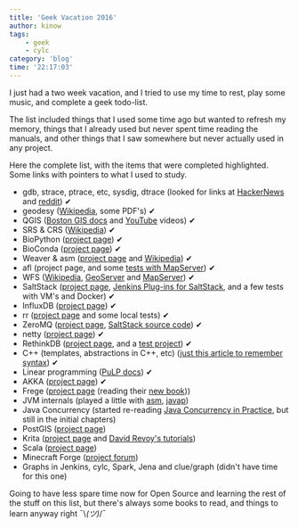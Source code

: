 ```yaml
---
title: 'Geek Vacation 2016'
author: kinow
tags:
    - geek
    - cylc
category: 'blog'
time: '22:17:03'
---
```


I just had a two week vacation, and I tried to use my time to rest, play some music, and
complete a geek todo-list. 

The list included things that I used some time ago but wanted to
refresh my memory, things that I already used but never spent time reading the manuals, and
other things that I saw somewhere but never actually used in any project.

Here the complete list, with the items that were completed highlighted. Some links with
pointers to what I used to study.

* gdb, strace, ptrace, etc, sysdig, dtrace (looked for links at [HackerNews](https://news.ycombinator.com/) and [reddit](https://www.reddit.com/)) ✔
* geodesy ([Wikipedia](https://en.wikipedia.org/wiki/Geodesy), some PDF's) ✔
* QGIS ([Boston GIS docs](http://www.bostongis.com/?content_name=qgis) and [YouTube](http://youtube.com) videos) ✔
* SRS & CRS ([Wikipedia](https://en.wikipedia.org/wiki/Spatial_reference_system)) ✔
* BioPython ([project page](http://biopython.org/)) ✔
* BioConda ([project page](https://bioconda.github.io/)) ✔
* Weaver & asm ([project page](https://commons.apache.org/proper/commons-weaver/) and [Wikipedia](https://en.wikipedia.org/wiki/ObjectWeb_ASM)) ✔
* afl (project page, and some [tests with MapServer](http://kinoshita.eti.br/2016/02/27/learning-afl-and-testing-mapserver.html)) ✔
* WFS ([Wikipedia](https://en.wikipedia.org/wiki/Web_Feature_Service), [GeoServer](http://docs.geoserver.org/latest/en/user/services/wfs/reference.html) and [MapServer](http://mapserver.org/ogc/wfs_server.html)) ✔
* SaltStack ([project page](http://saltstack.com/), [Jenkins Plug-ins for SaltStack](https://wiki.jenkins-ci.org/display/JENKINS/saltstack-plugin), and a few tests with VM's and Docker) ✔
* InfluxDB ([project page](https://influxdata.com/)) ✔
* rr ([project page](http://rr-project.org/) and some local tests) ✔
* ZeroMQ ([project page](http://zeromq.org/), [SaltStack source code](https://github.com/saltstack/salt/blob/90b0a42a21dc11ca118ffbb679e0871f234c17bc/salt/transport/zeromq.py)) ✔
* netty ([project page](http://netty.io/)) ✔
* RethinkDB ([project page](https://rethinkdb.com/), and a [test project](https://github.com/kinow/jira-rethinkdb)) ✔
* C++ (templates, abstractions in C++, etc) ([just this article to remember syntax](http://www.codeproject.com/Articles/257589/An-Idiots-Guide-to-Cplusplus-Templates-Part)) ✔
* Linear programming ([PuLP docs](http://benalexkeen.com/linear-programming-with-python-and-pulp/)) ✔
* AKKA ([project page](http://akka.io/)) ✔
* Frege ([project page](https://github.com/Frege/frege) (reading their [new book](https://www.gitbook.com/book/dierk/fregegoodness/details)))
* JVM internals (played a little with [asm](http://asm.ow2.org/), [javap](http://docs.oracle.com/javase/7/docs/technotes/tools/windows/javap.html))
* Java Concurrency (started re-reading [Java Concurrency in Practice](http://jcip.net/), but still in the initial chapters)
* PostGIS ([project page](postgis.net/))
* Krita ([project page](https://krita.org/) and [David Revoy's tutorials](http://www.davidrevoy.com/article193/guide-building-krita-on-linux-for-cats))
* Scala ([project page](http://www.scala-lang.org/))
* Minecraft Forge ([project forum](http://www.minecraftforge.net/forum/))
* Graphs in Jenkins, cylc, Spark, Jena and clue/graph (didn't have time for this one)

Going to have less spare time now for Open Source and learning the rest of the stuff on this list,
but there's always some books to read, and things to learn anyway right ¯\\_(ツ)_/¯
